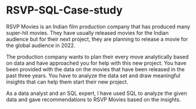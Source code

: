 # RSVP-SQL-Case-study

RSVP Movies is an Indian film production company that has produced many super-hit movies. They have usually released movies for the Indian audience but for their next project, they are planning to release a movie for the global audience in 2022.

The production company wants to plan their every move analytically based on data and have approached you for help with this new project. You have been provided with the data on the movies that have been released in the past three years. You have to analyze the data set and draw meaningful insights that can help them start their new project.

As a data analyst and an SQL expert, I have used SQL to analyze the given data and gave recommendations to RSVP Movies based on the insights.
